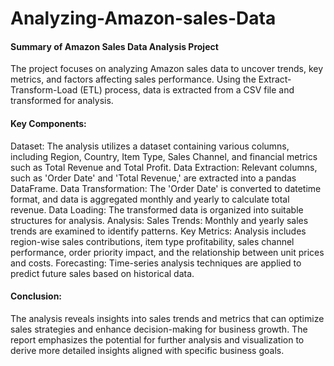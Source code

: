 # Analyzing-Amazon-sales-Data

#### Summary of Amazon Sales Data Analysis Project

The project focuses on analyzing Amazon sales data to uncover trends, key metrics, and factors affecting sales performance. Using the Extract-Transform-Load (ETL) process, data is extracted from a CSV file and transformed for analysis.

#### Key Components:

Dataset: The analysis utilizes a dataset containing various columns, including Region, Country, Item Type, Sales Channel, and financial metrics such as Total Revenue and Total Profit.
Data Extraction: Relevant columns, such as 'Order Date' and 'Total Revenue,' are extracted into a pandas DataFrame.
Data Transformation: The 'Order Date' is converted to datetime format, and data is aggregated monthly and yearly to calculate total revenue.
Data Loading: The transformed data is organized into suitable structures for analysis.
Analysis:
Sales Trends: Monthly and yearly sales trends are examined to identify patterns.
Key Metrics: Analysis includes region-wise sales contributions, item type profitability, sales channel performance, order priority impact, and the relationship between unit prices and costs.
Forecasting: Time-series analysis techniques are applied to predict future sales based on historical data.

#### Conclusion:

The analysis reveals insights into sales trends and metrics that can optimize sales strategies and enhance decision-making for business growth. The report emphasizes the potential for further analysis and visualization to derive more detailed insights aligned with specific business goals.
